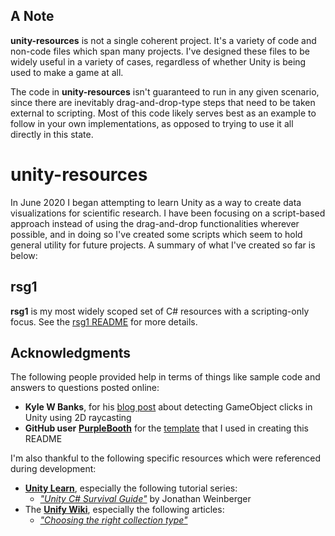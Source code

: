 
## A Note

**unity-resources** is not a single coherent project. It's a variety of code and non-code files which span many projects. I've designed these files to be widely useful in a variety of cases, regardless of whether Unity is being used to make a game at all.

The code in **unity-resources** isn't guaranteed to run in any given scenario, since there are inevitably drag-and-drop-type steps that need to be taken external to scripting. Most of this code likely serves best as an example to follow in your own implementations, as opposed to trying to use it all directly in this state.

# unity-resources

In June 2020 I began attempting to learn Unity as a way to create data visualizations for scientific research. I have been focusing on a script-based approach instead of using the drag-and-drop functionalities wherever possible, and in doing so I've created some scripts which seem to hold general utility for future projects. A summary of what I've created so far is below:

## rsg1

**rsg1** is my most widely scoped set of C# resources with a scripting-only focus.
See the [rsg1 README](projects/rsg1/README.md) for more details.


## Acknowledgments

The following people provided help in terms of things like sample code and answers to questions posted online:

* **Kyle W Banks**, for his [blog post](https://kylewbanks.com/blog/unity-2d-detecting-gameobject-clicks-using-raycasts) about detecting GameObject clicks in Unity using 2D raycasting
* **GitHub user** [**PurpleBooth**](https://github.com/PurpleBooth) for the [template](https://gist.github.com/PurpleBooth/109311bb0361f32d87a2) that I used in creating this README

I'm also thankful to the following specific resources which were referenced during development:

* [**Unity Learn**](https://learn.unity.com/), especially the following tutorial series:
  * [*"Unity C# Survival Guide"*](https://learn.unity.com/course/unity-c-survival-guide) by Jonathan Weinberger
* The [**Unify Wiki**](http://wiki.unity3d.com/index.php/Main_Page), especially the following articles:
  * [*"Choosing the right collection type"*](https://wiki.unity3d.com/index.php/Choosing_the_right_collection_type)
